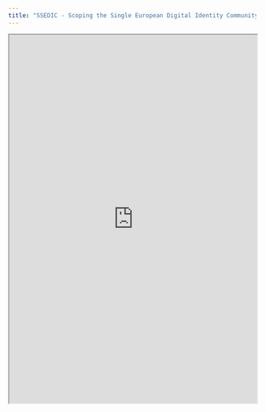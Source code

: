 ```yaml
---
title: "SSEDIC - Scoping the Single European Digital Identity Community"
---
```



<iframe height="750" width="100%" src="https://ewelton.github.io/ktest/wiki.html#SSEDIC%20-%20Scoping%20the%20Single%20European%20Digital%20Identity%20Community"></iframe>
